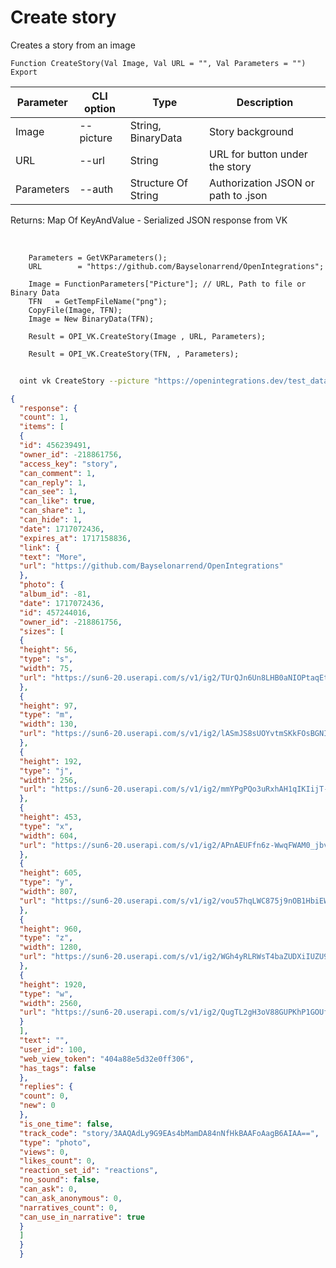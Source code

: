 ﻿---
sidebar_position: 7
---

# Create story
 Creates a story from an image



`Function CreateStory(Val Image, Val URL = "", Val Parameters = "") Export`

  | Parameter | CLI option | Type | Description |
  |-|-|-|-|
  | Image | --picture | String, BinaryData | Story background |
  | URL | --url | String | URL for button under the story |
  | Parameters | --auth | Structure Of String | Authorization JSON or path to .json |

  
  Returns:  Map Of KeyAndValue - Serialized JSON response from VK

<br/>




```bsl title="Code example"
    Parameters = GetVKParameters();
    URL        = "https://github.com/Bayselonarrend/OpenIntegrations";

    Image = FunctionParameters["Picture"]; // URL, Path to file or Binary Data
    TFN   = GetTempFileName("png");
    CopyFile(Image, TFN);
    Image = New BinaryData(TFN);

    Result = OPI_VK.CreateStory(Image , URL, Parameters);

    Result = OPI_VK.CreateStory(TFN, , Parameters);
```



```sh title="CLI command example"
    
  oint vk CreateStory --picture "https://openintegrations.dev/test_data/picture.jpg // URL, Path to file or Binary Data" --url "https://github.com/Bayselonarrend/OpenIntegrations" --auth "GetVKParameters()"

```

```json title="Result"
{
  "response": {
  "count": 1,
  "items": [
  {
  "id": 456239491,
  "owner_id": -218861756,
  "access_key": "story",
  "can_comment": 1,
  "can_reply": 1,
  "can_see": 1,
  "can_like": true,
  "can_share": 1,
  "can_hide": 1,
  "date": 1717072436,
  "expires_at": 1717158836,
  "link": {
  "text": "More",
  "url": "https://github.com/Bayselonarrend/OpenIntegrations"
  },
  "photo": {
  "album_id": -81,
  "date": 1717072436,
  "id": 457244016,
  "owner_id": -218861756,
  "sizes": [
  {
  "height": 56,
  "type": "s",
  "width": 75,
  "url": "https://sun6-20.userapi.com/s/v1/ig2/TUrQJn6Un8LHB0aNIOPtaqEt3K_J4tZbV2notqyJ1TUyHCj9m-bbiOZKm1u07WpGGAZfH1LFXbg95EM-uS0JHKX9.jpg?size=75x56&quality=95&type=story"
  },
  {
  "height": 97,
  "type": "m",
  "width": 130,
  "url": "https://sun6-20.userapi.com/s/v1/ig2/lASmJS8sUOYvtmSKkFOsBGNIWpcqoqenWSBOdBHSXQE9PuZjUx_aVVA3Zd6DOV08nssSEYQgXJ6Vam6TiPx2Lcpm.jpg?size=130x97&quality=95&type=story"
  },
  {
  "height": 192,
  "type": "j",
  "width": 256,
  "url": "https://sun6-20.userapi.com/s/v1/ig2/mmYPgPQo3uRxhAH1qIKIijT-5j87fr0A5PEe1X8k3kdo5MmagHYZIdECvXyFL9KubVsKzTZTWFJSQgskL5a09dhS.jpg?size=256x192&quality=95&type=story"
  },
  {
  "height": 453,
  "type": "x",
  "width": 604,
  "url": "https://sun6-20.userapi.com/s/v1/ig2/APnAEUFfn6z-WwqFWAM0_jbv9cRo4zrIPx3RSFrsSNdh8bXpv6438yZqB_BDM3pMfSfl6Gsx751T7mJ8yEf_zCi9.jpg?size=604x453&quality=95&type=story"
  },
  {
  "height": 605,
  "type": "y",
  "width": 807,
  "url": "https://sun6-20.userapi.com/s/v1/ig2/vou57hqLWC875j9nOB1HbiEWaVcSXCHmxNlyzyKEyKv6UO97Mm67PyKNftSvW0RvaHARFvl7Hc9noOv2TAV8Tq6X.jpg?size=807x605&quality=95&type=story"
  },
  {
  "height": 960,
  "type": "z",
  "width": 1280,
  "url": "https://sun6-20.userapi.com/s/v1/ig2/WGh4yRLRWsT4baZUDXiIUZU90sFYcZKcme9nnAPSy8CW_uYDQRDQSy8s0SkNRDEBteCyRBPG0Ka7tPwRQzp5M6Cx.jpg?size=1280x960&quality=95&type=story"
  },
  {
  "height": 1920,
  "type": "w",
  "width": 2560,
  "url": "https://sun6-20.userapi.com/s/v1/ig2/QugTL2gH3oV88GUPKhP1GOUfKWONc8iSt_v-Qt6TOsmioQPJ9nyq4L2a1yBHu2eSJKjsql1VhMtEx6wpt3fVVnly.jpg?size=2560x1920&quality=95&type=story"
  }
  ],
  "text": "",
  "user_id": 100,
  "web_view_token": "404a88e5d32e0ff306",
  "has_tags": false
  },
  "replies": {
  "count": 0,
  "new": 0
  },
  "is_one_time": false,
  "track_code": "story/3AAQAdLy9G9EAs4bMamDA84nNfHkBAAFoAagB6AIAA==",
  "type": "photo",
  "views": 0,
  "likes_count": 0,
  "reaction_set_id": "reactions",
  "no_sound": false,
  "can_ask": 0,
  "can_ask_anonymous": 0,
  "narratives_count": 0,
  "can_use_in_narrative": true
  }
  ]
  }
  }
```
